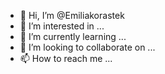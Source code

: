 - 👋 Hi, I’m @Emiliakorastek
- 👀 I’m interested in ...
- 🌱 I’m currently learning ...
- 💞️ I’m looking to collaborate on ...
- 📫 How to reach me ...

<!---
Emiliakorastek/Emiliakorastek is a ✨ special ✨ repository because its `README.md` (this file) appears on your GitHub profile.
You can click the Preview link to take a look at your changes.
--->
